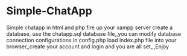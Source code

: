 # Simple-ChatApp
Simple chatapp in html and php
fire up your xampp server
create a database, use the chatapp.sql database file,,you can modify database connection configurations in config.php
load index.php file into your browser,,create your account and login and you are all set,,,Enjoy

